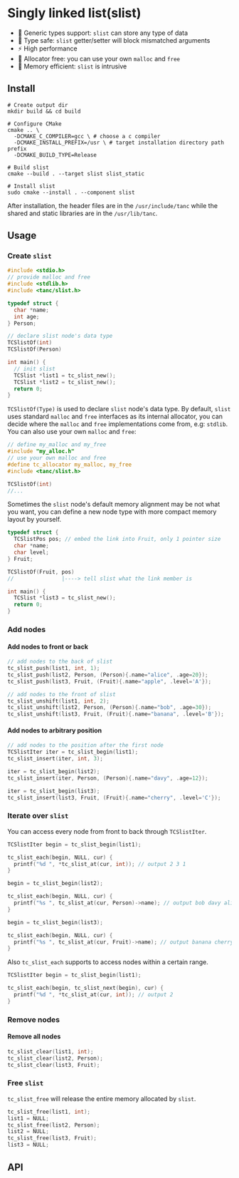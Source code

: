 # Singly linked list(slist)

- :apple: Generic types support: `slist` can store any type of data 
- :whale: Type safe: `slist` getter/setter will block mismatched arguments
- :zap: High performance
- :rainbow: Allocator free: you can use your own `malloc` and `free`
- :christmas_tree: Memory efficient: `slist` is intrusive

## Install

```shell
# Create output dir
mkdir build && cd build

# Configure CMake
cmake .. \
  -DCMAKE_C_COMPILER=gcc \ # choose a c compiler
  -DCMAKE_INSTALL_PREFIX=/usr \ # target installation directory path prefix
  -DCMAKE_BUILD_TYPE=Release 
  
# Build slist
cmake --build . --target slist slist_static 

# Install slist
sudo cmake --install . --component slist
```

After installation, the header files are in the `/usr/include/tanc` while the shared and static libraries are in the `/usr/lib/tanc`.

## Usage

### Create `slist`

```c
#include <stdio.h>
// provide malloc and free
#include <stdlib.h>
#include <tanc/slist.h>

typedef struct {
  char *name;
  int age;
} Person;

// declare slist node's data type
TCSlistOf(int)
TCSlistOf(Person)

int main() {
  // init slist
  TCSlist *list1 = tc_slist_new();
  TCSlist *list2 = tc_slist_new();
  return 0;
}
```

`TCSlistOf(Type)` is used to declare  `slist` node's data type. By default, `slist` uses standard `malloc` and `free` interfaces as its internal allocator, you can decide where the `malloc` and `free` implementations come from, e.g: `stdlib`. You can also use your own `malloc` and `free`:

```c
// define my_malloc and my_free
#include "my_alloc.h" 
// use your own malloc and free
#define tc_allocator my_malloc, my_free 
#include <tanc/slist.h>

TCSlistOf(int)
//...
```

Sometimes the `slist` node's default memory alignment may be not what you want, you can define a new node type with more compact memory layout by yourself.

```c
typedef struct {
  TCSlistPos pos; // embed the link into Fruit, only 1 pointer size
  char *name;
  char level;
} Fruit;

TCSlistOf(Fruit, pos)  
//               |----> tell slist what the link member is 

int main() {
  TCSlist *list3 = tc_slist_new();
  return 0;
}
```

### Add nodes 

#### Add nodes to front or back

```c
// add nodes to the back of slist
tc_slist_push(list1, int, 1);
tc_slist_push(list2, Person, (Person){.name="alice", .age=20});
tc_slist_push(list3, Fruit, (Fruit){.name="apple", .level='A'});

// add nodes to the front of slist
tc_slist_unshift(list1, int, 2);
tc_slist_unshift(list2, Person, (Person){.name="bob", .age=30});
tc_slist_unshift(list3, Fruit, (Fruit){.name="banana", .level='B'});
```

#### Add nodes to arbitrary position

```c
// add nodes to the position after the first node
TCSlistIter iter = tc_slist_begin(list1);
tc_slist_insert(iter, int, 3);

iter = tc_slist_begin(list2);
tc_slist_insert(iter, Person, (Person){.name="davy", .age=12});

iter = tc_slist_begin(list3);
tc_slist_insert(list3, Fruit, (Fruit){.name="cherry", .level='C'});
```

### Iterate over `slist`

You can access every node from front to back through `TCSlistIter`.

```c
TCSlistIter begin = tc_slist_begin(list1); 

tc_slist_each(begin, NULL, cur) {
  printf("%d ", *tc_slist_at(cur, int)); // output 2 3 1
}

begin = tc_slist_begin(list2);

tc_slist_each(begin, NULL, cur) {
  printf("%s ", tc_slist_at(cur, Person)->name); // output bob davy alice
}

begin = tc_slist_begin(list3);

tc_slist_each(begin, NULL, cur) {
  printf("%s ", tc_slist_at(cur, Fruit)->name); // output banana cherry apple  
}
```

Also `tc_slist_each` supports to access nodes within a certain range.

```c
TCSlistIter begin = tc_slist_begin(list1); 

tc_slist_each(begin, tc_slist_next(begin), cur) {
  printf("%d ", *tc_slist_at(cur, int)); // output 2
}
```

### Remove nodes

#### Remove all nodes

```c
tc_slist_clear(list1, int);
tc_slist_clear(list2, Person);
tc_slist_clear(list3, Fruit);
```

### Free `slist`

`tc_slist_free` will release the entire memory allocated by `slist`.

```c
tc_slist_free(list1, int);
list1 = NULL;
tc_slist_free(list2, Person);
list2 = NULL;
tc_slist_free(list3, Fruit);
list3 = NULL;
```

## API

